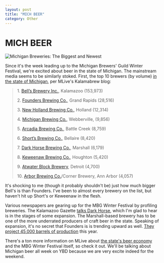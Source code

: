 ```yaml
---
layout: post
title: "MICH BEER"
category: Other
---
```


MICH BEER
=========

![Michigan Breweries: The Biggest and Newest](http://www.yeastboundanddown.com/wp-content/uploads/2011/02/Mbeermap-150x150.jpg "Michigan Breweries: The Biggest and Newest")

Since it's the week leading up to the Michigan Brewers' Guild Winter Festival, we're excited about beer in the state of Michigan. The mainstream media seems to be similarly stoked. First, the top 10 brewers (by volume) [in the state of Michigan](http://www.mlive.com/kalamabrew/index.ssf/2011/02/michigans_top_10_beer_producer.html?utm_source=feedburner&utm_medium=feed&utm_campaign=Feed:+wmbr+(Business+Review+Western+Michigan+-+MLive.com)), per MLive's Kalamabrew blog:

> 1. [Bell’s Brewery Inc.](http://bellsbeer.com/), Kalamazoo (153,973)
> 
> 2. [Founders Brewing Co.](http://www.foundersbrewing.com/home.php), Grand Rapids (28,516)
> 
> 3. [New Holland Brewing Co.](http://www.newhollandbrew.com/), Holland (12,314)
> 
> 4. [Michigan Brewing Co.](http://www.michiganbrewing.com/), Webberville, (9,856)
> 
> 5. [Arcadia Brewing Co.](http://www.arcadiaales.com/), Battle Creek (8,759)
> 
> 6. [Short’s Brewing Co.](http://www.shortsbrewing.com/), Bellaire (8,420)
> 
> 7. [Dark Horse Brewing Co.](http://www.darkhorsebrewery.com/index-entrance.asp), Marshall (6,179)
> 
> 8. [Keweenaw Brewing Co.](http://www.keweenawbrewing.com/), Houghton (5,420)
> 
> 9. [Atwater Block Brewery](http://www.atwaterbeer.com/verification/), Detroit (4,700)
> 
> 10. [Arbor Brewing Co.](http://www.arborbrewing.com/)/Corner Brewery, Ann Arbor (4,057)

It's shocking to me (though it probably shouldn't be) just how much bigger Bell's is than Founders. I've been to almost every brewery on the list, but haven't hit up Short's or Keweenaw in the flesh.

Various newspapers are gearing up for the MBG Winter Festival by profiling breweries. The Kalamazoo Gazette [talks Dark Horse](http://www.mlive.com/news/kalamazoo/index.ssf/2011/02/post_110.html?utm_source=feedburner&utm_medium=feed&utm_campaign=Feed:+kalamabrew+(Kalamabrew+-+MLive.com+-+Kalamazoo+Gazette)&utm_content=Google+Feedfetcher), which I'm glad to hear is in the stages of some expansion. The Marshall-based brewery has to be one of the more underrated producers of craft beer in the state. Speaking of expansion, it's no secret that Founders is is trending upward as well. [They project 45,000 barrels of production](http://www.mlive.com/business/west-michigan/index.ssf/2011/02/founders_brewing_keeping_up_wi.html?utm_source=feedburner&utm_medium=feed&utm_campaign=Feed:+kalamabrew+(Kalamabrew+-+MLive.com+-+Kalamazoo+Gazette)&utm_content=Google+Feedfetcher) this year.

There's a ton more information on MLive about [the state's beer economy](http://www.mlive.com/business/index.ssf/2011/02/michigans_beer_boom_for_craft.html) and the MBG Winter Festival itself, so check it out. We'll be talking about Michigan beer all week on YBD because we are very excite indeed for the weekend.